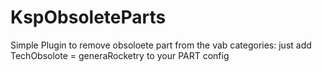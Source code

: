 # KspObsoleteParts
Simple Plugin to remove obsoloete part from the vab categories: just add TechObsolote = generaRocketry to your PART config
